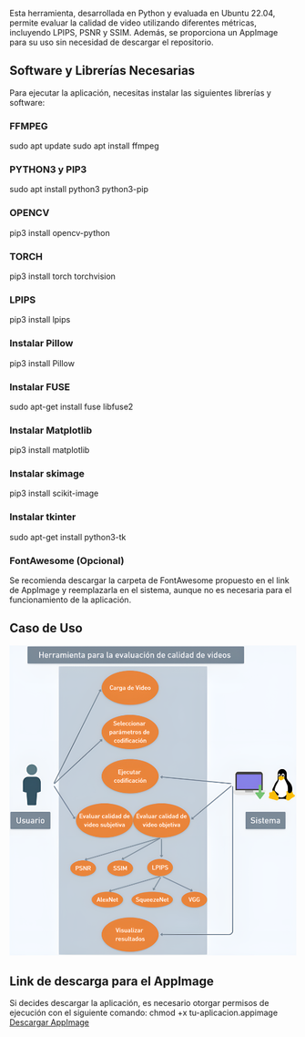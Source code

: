 Esta herramienta, desarrollada en Python y evaluada en Ubuntu 22.04, permite evaluar la calidad de video utilizando diferentes métricas, incluyendo LPIPS, PSNR y SSIM. Además, se proporciona un AppImage para su uso sin necesidad de descargar el repositorio.

## Software y Librerías Necesarias

Para ejecutar la aplicación, necesitas instalar las siguientes librerías y software:

### FFMPEG
sudo apt update
sudo apt install ffmpeg

### PYTHON3 y PIP3
sudo apt install python3 python3-pip

### OPENCV
pip3 install opencv-python

### TORCH
pip3 install torch torchvision

### LPIPS
pip3 install lpips

### Instalar Pillow
pip3 install Pillow

### Instalar FUSE
sudo apt-get install fuse libfuse2

### Instalar Matplotlib
pip3 install matplotlib

### Instalar skimage
pip3 install scikit-image

### Instalar tkinter
sudo apt-get install python3-tk

### FontAwesome (Opcional)

Se recomienda descargar la carpeta de FontAwesome propuesto en el link de AppImage y reemplazarla en el sistema, aunque no es necesaria para el funcionamiento de la aplicación.

## Caso de Uso

![Diagrama para los casos de uso](imagenes/Casos_de_uso.png)

## Link de descarga para el AppImage
Si decides descargar la aplicación, es necesario otorgar permisos de ejecución con el siguiente comando:
chmod +x tu-aplicacion.appimage
[Descargar AppImage](https://drive.google.com/drive/folders/1HFhPmYnEkK0fhuUNFArt_ds1-IkDWuob?usp=sharing)

